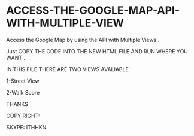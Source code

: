 ACCESS-THE-GOOGLE-MAP-API-WITH-MULTIPLE-VIEW
============================================

Access the Google Map by using the API with Multiple Views .


Just COPY THE CODE INTO THE NEW HTML FILE AND RUN WHERE YOU WANT .

IN THIS FILE THERE ARE TWO VIEWS AVALIABLE :


1-Street View

2-Walk Score



THANKS 


COPY RIGHT: 


SKYPE: ITHHKN 


